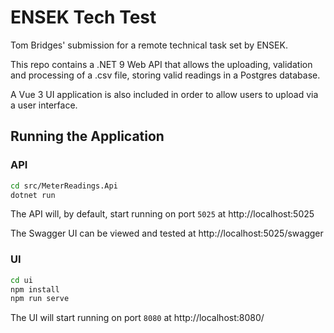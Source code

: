 # ENSEK Tech Test

Tom Bridges' submission for a remote technical task set by ENSEK.

This repo contains a .NET 9 Web API that allows the uploading, validation and processing of a .csv file, storing valid readings in a Postgres database.

A Vue 3 UI application is also included in order to allow users to upload via a user interface.

## Running the Application

### API

```bash
cd src/MeterReadings.Api
dotnet run
```

The API will, by default, start running on port `5025` at http://localhost:5025

The Swagger UI can be viewed and tested at http://localhost:5025/swagger

### UI

```bash
cd ui
npm install
npm run serve
```

The UI will start running on port `8080` at http://localhost:8080/
